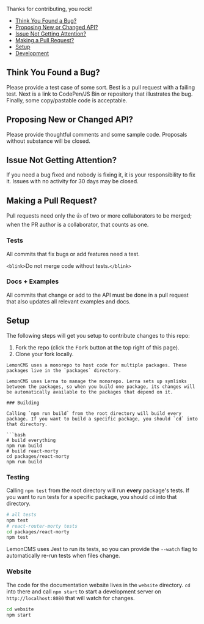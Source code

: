 Thanks for contributing, you rock!

- [Think You Found a Bug?](#bug)
- [Proposing New or Changed API?](#api)
- [Issue Not Getting Attention?](#attention)
- [Making a Pull Request?](#pr)
- [Setup](#setup)
- [Development](#development)

<a name="bug"/></a>

## Think You Found a Bug?

Please provide a test case of some sort. Best is a pull request with a failing test. Next is a link to CodePen/JS Bin or repository that illustrates the bug. Finally, some copy/pastable code is acceptable.

<a name="api"/></a>

## Proposing New or Changed API?

Please provide thoughtful comments and some sample code. Proposals without substance will be closed.

<a name="attention"/></a>

## Issue Not Getting Attention?

If you need a bug fixed and nobody is fixing it, it is your responsibility to fix it. Issues with no activity for 30 days may be closed.

<a name="pr"/></a>

## Making a Pull Request?

Pull requests need only the :+1: of two or more collaborators to be merged; when the PR author is a collaborator, that counts as one.

### Tests

All commits that fix bugs or add features need a test.

`<blink>`Do not merge code without tests.`</blink>`

### Docs + Examples

All commits that change or add to the API must be done in a pull request that also updates all relevant examples and docs.

## Setup

The following steps will get you setup to contribute changes to this repo:

1. Fork the repo (click the <kbd>Fork</kbd> button at the top right of this page).
2. Clone your fork locally.

```ba
LemonCMS uses a monorepo to host code for multiple packages. These packages live in the `packages` directory.

LemonCMS uses Lerna to manage the monorepo. Lerna sets up symlinks between the packages, so when you build one package, its changes will be automatically available to the packages that depend on it.

### Building

Calling `npm run build` from the root directory will build every package. If you want to build a specific package, you should `cd` into that directory.

```bash
# build everything
npm run build
# build react-morty
cd packages/react-morty
npm run build
```

### Testing

Calling `npm test` from the root directory will run **every** package's tests. If you want to run tests for a specific package, you should `cd` into that directory.

```bash
# all tests
npm test
# react-router-morty tests
cd packages/react-morty
npm test
```

LemonCMS uses Jest to run its tests, so you can provide the `--watch` flag to automatically re-run tests when files change.

### Website

The code for the documentation website lives in the `website` directory. `cd` into there and call `npm start` to start a development server on `http://localhost:8080` that will watch for changes.

```bash
cd website
npm start
```

